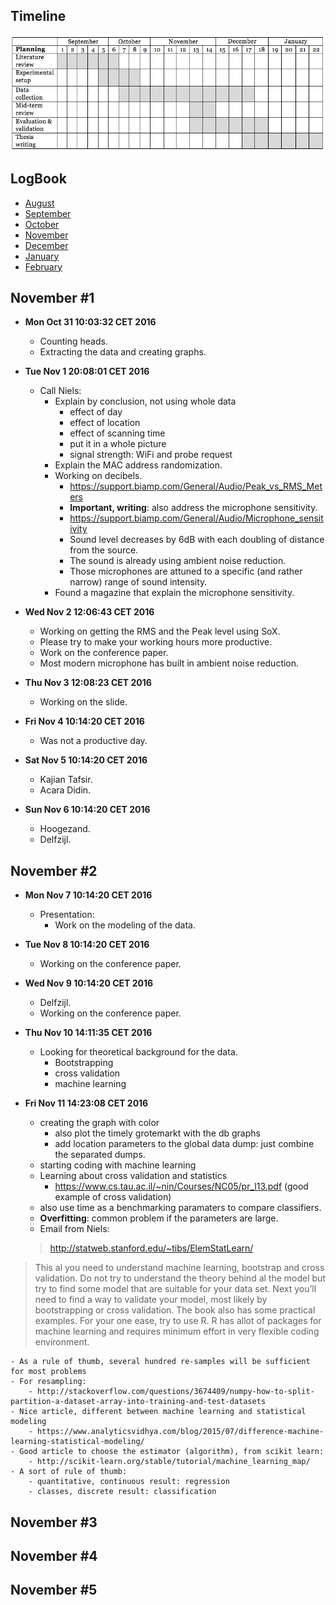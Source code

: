 Timeline
--------
![alt tag](master-thesis-timeline.png)

LogBook
-------
- [August](https://github.com/gtrdp/masters-thesis-guntur/blob/master/LogBook/00-august.md)
- [September](https://github.com/gtrdp/masters-thesis-guntur/blob/master/LogBook/01-september.md)
- [October](https://github.com/gtrdp/masters-thesis-guntur/blob/master/LogBook/02-october.md)
- [November](https://github.com/gtrdp/masters-thesis-guntur/blob/master/LogBook/03-november.md)
- [December](https://github.com/gtrdp/masters-thesis-guntur/blob/master/LogBook/04-december.md)
- [January](https://github.com/gtrdp/masters-thesis-guntur/blob/master/LogBook/05-january.md)
- [February](https://github.com/gtrdp/masters-thesis-guntur/blob/master/LogBook/06-february.md)

November #1
-----------
- **Mon Oct 31 10:03:32 CET 2016**
	- Counting heads.
	- Extracting the data and creating graphs.
	
- **Tue Nov  1 20:08:01 CET 2016**
	- Call Niels:
		- Explain by conclusion, not using whole data
			- effect of day
			- effect of location
			- effect of scanning time
			- put it in a whole picture
			- signal strength: WiFi and probe request
		- Explain the MAC address randomization.
		- Working on decibels.
			- https://support.biamp.com/General/Audio/Peak_vs_RMS_Meters
			- **Important, writing**: also address the microphone sensitivity.
			- https://support.biamp.com/General/Audio/Microphone_sensitivity
			- Sound level decreases by 6dB with each doubling of distance from the source.
			- The sound is already using ambient noise reduction.
			- Those microphones are attuned to a specific (and rather narrow) range of sound intensity.
		- Found a magazine that explain the microphone sensitivity.

- **Wed Nov  2 12:06:43 CET 2016**
	- Working on getting the RMS and the Peak level using SoX.
	- Please try to make your working hours more productive.
	- Work on the conference paper.
	- Most modern microphone has built in ambient noise reduction.

- **Thu Nov  3 12:08:23 CET 2016**
	- Working on the slide.

- **Fri Nov  4 10:14:20 CET 2016**
	- Was not a productive day.
	
- **Sat Nov  5 10:14:20 CET 2016**
	- Kajian Tafsir.
	- Acara Didin.
	
- **Sun Nov  6 10:14:20 CET 2016**
	- Hoogezand.
	- Delfzijl.	

November #2
-----------
- **Mon Nov  7 10:14:20 CET 2016**
	- Presentation:
		- Work on the modeling of the data.
		
- **Tue Nov  8 10:14:20 CET 2016**
	- Working on the conference paper.
	
- **Wed Nov  9 10:14:20 CET 2016**
	- Delfzijl.
	- Working on the conference paper.
	
- **Thu Nov 10 14:11:35 CET 2016**
	- Looking for theoretical background for the data.
		- Bootstrapping
		- cross validation
		- machine learning

- **Fri Nov 11 14:23:08 CET 2016**
	- creating the graph with color
		- also plot the timely grotemarkt with the db graphs
		- add location parameters to the global data dump: just combine the separated dumps.
	- starting coding with machine learning
	- Learning about cross validation and statistics
		- https://www.cs.tau.ac.il/~nin/Courses/NC05/pr_l13.pdf (good example of cross validation)
	- also use time as a benchmarking paramaters to compare classifiers.
	- **Overfitting**: common problem if the parameters are large.
	- Email from Niels:
	
	> http://statweb.stanford.edu/~tibs/ElemStatLearn/
> This al you need to understand machine learning, bootstrap and cross validation. Do not try to understand the theory behind al the model but try to find some model that are suitable for your data set. Next you’ll need to find a way to validate your model, most likely by bootstrapping or cross validation. 
> The book also has some practical examples. For your one ease, try to use R. R has allot of packages for machine learning and requires minimum effort in very flexible coding environment.

	- As a rule of thumb, several hundred re-samples will be sufficient for most problems
	- For resampling:
		- http://stackoverflow.com/questions/3674409/numpy-how-to-split-partition-a-dataset-array-into-training-and-test-datasets
	- Nice article, different between machine learning and statistical modeling
		- https://www.analyticsvidhya.com/blog/2015/07/difference-machine-learning-statistical-modeling/
	- Good article to choose the estimator (algorithm), from scikit learn:
		- http://scikit-learn.org/stable/tutorial/machine_learning_map/
	- A sort of rule of thumb:
		- quantitative, continuous result: regression
		- classes, discrete result: classification

November #3
-----------

November #4
-----------

November #5
-----------